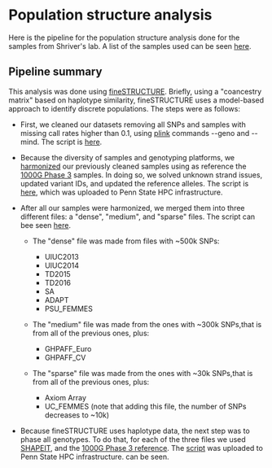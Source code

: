 # Population structure analysis

Here is the pipeline for the population structure analysis done for the samples from Shriver's lab.
A list of the samples used can be seen [here](https://github.com/tomszar/PopStruct/blob/master/DataBases/Genotypes/01_Original/GenotypeLocations.md).

## Pipeline summary 

This analysis was done using [fineSTRUCTURE](https://people.maths.bris.ac.uk/~madjl/finestructure/).
Briefly, using a "coancestry matrix" based on haplotype similarity, fineSTRUCTURE uses a model-based approach to identify discrete populations.
The steps were as follows:

- First, we cleaned our datasets removing all SNPs and samples with missing call rates higher than 0.1, using [plink](https://www.cog-genomics.org/plink2) commands --geno and --mind.
The script is [here](https://nbviewer.jupyter.org/github/tomszar/PopStruct/blob/master/Code/2018-06-QC.ipynb).
- Because the diversity of samples and genotyping platforms, we [harmonized](https://bmcresnotes.biomedcentral.com/articles/10.1186/1756-0500-7-901) our previously cleaned samples using as reference the [1000G Phase 3](ftp://ftp.1000genomes.ebi.ac.uk/vol1/ftp/release/20130502/) samples. 
In doing so, we solved unknown strand issues, updated variant IDs, and updated the reference alleles.
The script is [here](https://github.com/tomszar/PopStruct/blob/master/Code/2018-06-Harmonize.sh), which was uploaded to Penn State HPC infrastructure.
- After all our samples were harmonized, we merged them into three different files: a "dense", "medium", and "sparse" files.
The script can bee seen [here](https://nbviewer.jupyter.org/github/tomszar/PopStruct/blob/master/Code/2018-06-Merge.ipynb).
    - The "dense" file was made from files with ~500k SNPs:
        - UIUC2013
        - UIUC2014
        - TD2015
        - TD2016
        - SA
        - ADAPT
        - PSU_FEMMES

    - The "medium" file was made from the ones with ~300k SNPs,that is from all of the previous ones, plus:
        - GHPAFF_Euro
        - GHPAFF_CV

    - The "sparse" file was made from the ones with ~30k SNPs,that is from all of the previous ones, plus:
        - Axiom Array
        - UC_FEMMES (note that adding this file, the number of SNPs decreases to ~10k)

- Because fineSTRUCTURE uses haplotype data, the next step was to phase all genotypes.
To do that, for each of the three files we used [SHAPEIT](http://mathgen.stats.ox.ac.uk/genetics_software/shapeit/shapeit.html#home), and the [1000G Phase 3 reference](https://mathgen.stats.ox.ac.uk/impute/1000GP_Phase3.html). 
The [script](https://github.com/tomszar/PopStruct/blob/master/Code/2018-06-PhasingGenos.sh) was uploaded to Penn State HPC infrastructure. can be seen.

